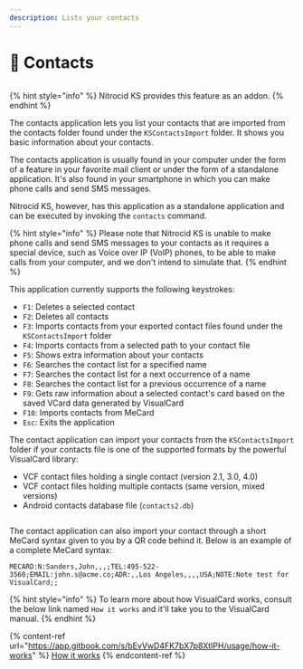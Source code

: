 ```yaml
---
description: Lists your contacts
---
```


# 👥 Contacts

<figure><img src="../../../../.gitbook/assets/Beta3-029-Contacts.png" alt=""><figcaption></figcaption></figure>

{% hint style="info" %}
Nitrocid KS provides this feature as an addon.
{% endhint %}

The contacts application lets you list your contacts that are imported from the contacts folder found under the `KSContactsImport` folder. It shows you basic information about your contacts.

The contacts application is usually found in your computer under the form of a feature in your favorite mail client or under the form of a standalone application. It's also found in your smartphone in which you can make phone calls and send SMS messages.

Nitrocid KS, however, has this application as a standalone application and can be executed by invoking the `contacts` command.

{% hint style="info" %}
Please note that Nitrocid KS is unable to make phone calls and send SMS messages to your contacts as it requires a special device, such as Voice over IP (VoIP) phones, to be able to make calls from your computer, and we don't intend to simulate that.
{% endhint %}

This application currently supports the following keystrokes:

* `F1`: Deletes a selected contact
* `F2`: Deletes all contacts
* `F3`: Imports contacts from your exported contact files found under the `KSContactsImport` folder
* `F4`: Imports contacts from a selected path to your contact file
* `F5`: Shows extra information about your contacts
* `F6`: Searches the contact list for a specified name
* `F7`: Searches the contact list for a next occurrence of a name
* `F8`: Searches the contact list for a previous occurrence of a name
* `F9`: Gets raw information about a selected contact's card based on the saved VCard data generated by VisualCard
* `F10`: Imports contacts from MeCard
* `Esc`: Exits the application

The contact application can import your contacts from the `KSContactsImport` folder if your contacts file is one of the supported formats by the powerful VisualCard library:

* VCF contact files holding a single contact (version 2.1, 3.0, 4.0)
* VCF contact files holding multiple contacts (same version, mixed versions)
* Android contacts database file (`contacts2.db`)

<figure><img src="../../../../.gitbook/assets/image (79).png" alt=""><figcaption></figcaption></figure>

The contact application can also import your contact through a short MeCard syntax given to you by a QR code behind it. Below is an example of a complete MeCard syntax:

```
MECARD:N:Sanders,John,,,;TEL:495-522-3560;EMAIL:john.s@acme.co;ADR:,,Los Angeles,,,,USA;NOTE:Note test for VisualCard;;
```

{% hint style="info" %}
To learn more about how VisualCard works, consult the below link named `How it works` and it'll take you to the VisualCard manual.
{% endhint %}

{% content-ref url="https://app.gitbook.com/s/bEvVwD4FK7bX7p8XtIPH/usage/how-it-works" %}
[How it works](https://app.gitbook.com/s/bEvVwD4FK7bX7p8XtIPH/usage/how-it-works)
{% endcontent-ref %}
